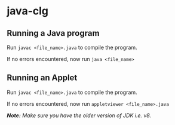 # java-clg

## Running a Java program
Run `javac <file_name>.java` to compile the program. 

If no errors encountered, now run `java <file_name>`

## Running an Applet
Run `javac <file_name>.java` to compile the program. 

If no errors encountered, now run `appletviewer <file_name>.java`

***Note:** Make sure you have the older version of JDK i.e. v8.*
